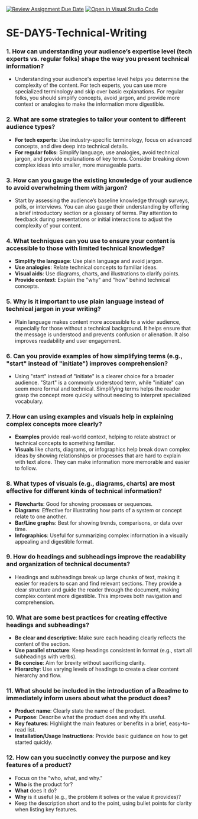 [![Review Assignment Due Date](https://classroom.github.com/assets/deadline-readme-button-22041afd0340ce965d47ae6ef1cefeee28c7c493a6346c4f15d667ab976d596c.svg)](https://classroom.github.com/a/zsAR-pyY)
[![Open in Visual Studio Code](https://classroom.github.com/assets/open-in-vscode-2e0aaae1b6195c2367325f4f02e2d04e9abb55f0b24a779b69b11b9e10269abc.svg)](https://classroom.github.com/online_ide?assignment_repo_id=18600965&assignment_repo_type=AssignmentRepo)
# SE-DAY5-Technical-Writing

### 1. **How can understanding your audience’s expertise level (tech experts vs. regular folks) shape the way you present technical information?**
   - Understanding your audience's expertise level helps you determine the complexity of the content. For tech experts, you can use more specialized terminology and skip over basic explanations. For regular folks, you should simplify concepts, avoid jargon, and provide more context or analogies to make the information more digestible.

### 2. **What are some strategies to tailor your content to different audience types?**
   - **For tech experts:** Use industry-specific terminology, focus on advanced concepts, and dive deep into technical details.  
   - **For regular folks:** Simplify language, use analogies, avoid technical jargon, and provide explanations of key terms. Consider breaking down complex ideas into smaller, more manageable parts.

### 3. **How can you gauge the existing knowledge of your audience to avoid overwhelming them with jargon?**
   - Start by assessing the audience’s baseline knowledge through surveys, polls, or interviews. You can also gauge their understanding by offering a brief introductory section or a glossary of terms. Pay attention to feedback during presentations or initial interactions to adjust the complexity of your content.

### 4. **What techniques can you use to ensure your content is accessible to those with limited technical knowledge?**
   - **Simplify the language**: Use plain language and avoid jargon.  
   - **Use analogies**: Relate technical concepts to familiar ideas.  
   - **Visual aids**: Use diagrams, charts, and illustrations to clarify points.  
   - **Provide context**: Explain the "why" and "how" behind technical concepts.

### 5. **Why is it important to use plain language instead of technical jargon in your writing?**
   - Plain language makes content more accessible to a wider audience, especially for those without a technical background. It helps ensure that the message is understood and prevents confusion or alienation. It also improves readability and user engagement.

### 6. **Can you provide examples of how simplifying terms (e.g., "start" instead of "initiate") improves comprehension?**
   - Using "start" instead of "initiate" is a clearer choice for a broader audience. "Start" is a commonly understood term, while "initiate" can seem more formal and technical. Simplifying terms helps the reader grasp the concept more quickly without needing to interpret specialized vocabulary.

### 7. **How can using examples and visuals help in explaining complex concepts more clearly?**
   - **Examples** provide real-world context, helping to relate abstract or technical concepts to something familiar.  
   - **Visuals** like charts, diagrams, or infographics help break down complex ideas by showing relationships or processes that are hard to explain with text alone. They can make information more memorable and easier to follow.

### 8. **What types of visuals (e.g., diagrams, charts) are most effective for different kinds of technical information?**
   - **Flowcharts**: Good for showing processes or sequences.  
   - **Diagrams**: Effective for illustrating how parts of a system or concept relate to one another.  
   - **Bar/Line graphs**: Best for showing trends, comparisons, or data over time.  
   - **Infographics**: Useful for summarizing complex information in a visually appealing and digestible format.

### 9. **How do headings and subheadings improve the readability and organization of technical documents?**
   - Headings and subheadings break up large chunks of text, making it easier for readers to scan and find relevant sections. They provide a clear structure and guide the reader through the document, making complex content more digestible. This improves both navigation and comprehension.

### 10. **What are some best practices for creating effective headings and subheadings?**
   - **Be clear and descriptive**: Make sure each heading clearly reflects the content of the section.  
   - **Use parallel structure**: Keep headings consistent in format (e.g., start all subheadings with verbs).  
   - **Be concise**: Aim for brevity without sacrificing clarity.  
   - **Hierarchy**: Use varying levels of headings to create a clear content hierarchy and flow.

### 11. **What should be included in the introduction of a Readme to immediately inform users about what the product does?**
   - **Product name**: Clearly state the name of the product.  
   - **Purpose**: Describe what the product does and why it’s useful.  
   - **Key features**: Highlight the main features or benefits in a brief, easy-to-read list.  
   - **Installation/Usage Instructions**: Provide basic guidance on how to get started quickly.

### 12. **How can you succinctly convey the purpose and key features of a product?**
   - Focus on the "who, what, and why."  
   - **Who** is the product for?  
   - **What** does it do?  
   - **Why** is it useful (e.g., the problem it solves or the value it provides)?  
   - Keep the description short and to the point, using bullet points for clarity when listing key features.
